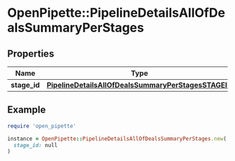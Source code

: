 # OpenPipette::PipelineDetailsAllOfDealsSummaryPerStages

## Properties

| Name | Type | Description | Notes |
| ---- | ---- | ----------- | ----- |
| **stage_id** | [**PipelineDetailsAllOfDealsSummaryPerStagesSTAGEID**](PipelineDetailsAllOfDealsSummaryPerStagesSTAGEID.md) |  | [optional] |

## Example

```ruby
require 'open_pipette'

instance = OpenPipette::PipelineDetailsAllOfDealsSummaryPerStages.new(
  stage_id: null
)
```

